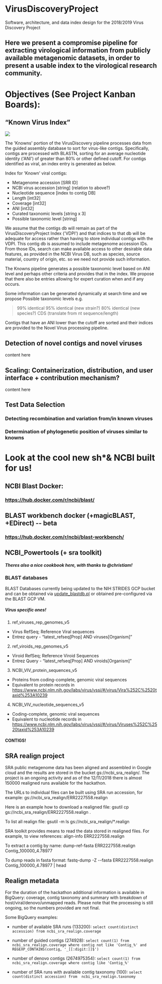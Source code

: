 # VirusDiscoveryProject
Software, architecture, and data index design for the 2018/2019 Virus Discovery Project

## Here we present a compromise pipeline for extracting virological information from publicly available metagenomic datasets, in order to present a usable index to the virological research community.  

# Objectives (See Project Kanban Boards):

## “Known Virus Index” 

![](/Users/mikedamour/Desktop/known_flow.png)

The 'Knowns' portion of the VirusDiscovery pipeline processes data from the guided assembly database to sort for virus-like contigs. Specifically, contigs are processed with BLASTN, sorting for an average nucleotide identity ('ANI') of greater than 80% or other defined cutoff. For contigs identified as viral, an index entry is generated as below.

Index for 'Known' viral contigs:
- Metagenome accession [SRR ID]
- NCBI virus accession [string] 
           (relation to above?)
- Nucleotide sequence [index to contig DB]
- Length [int32]
- Coverage [int32]
- ANI [int32]
- Curated taxonomic levels [string x 3]
- Possible taxonomic level [string]

We assume that the contigs db will remain as part of the VirusDiscoveryProject Index ('VDPI') and that indices to that db will be adequate for access rather than having to store individual contigs with the VDPI. This contig db is assumed to include metagenome accession IDs. From those IDs, search can make available access to other desirable data features, as provided in the NCBI Virus DB, such as species, source material, country of origin, etc. so we need not provide such information.

The Knowns pipeline generates a possible taxonomic level based on ANI level and perhaps other criteria and provides that in the index. We propose that there also be entries allowing for expert curation when and if any occurs.

Some information can be generated dynamically at search time and we propose 
Possible taxonomic levels e.g.
>99% identical
>95% identical (new strain?)
>80% identical (new species?)
CDS (translate from nt sequence/length)

Contigs that have an ANI lower than the cutoff are sorted and their indices are provided to the Novel Virus processing pipeline.
    
## Detection of novel contigs and novel viruses

content here

## Scaling: Containerization, distribution, and user interface + contribution mechanism?

content here

## Test Data Selection

### <links to content>

### Detecting recombination and variation from/in known viruses
### Determination of phylogenetic position of viruses similar to knowns


# Look at the cool new sh*& NCBI built for us!

## NCBI Blast Docker:

### https://hub.docker.com/r/ncbi/blast/

## BLAST workbench docker (+magicBLAST, +EDirect) -- beta

### https://hub.docker.com/r/ncbi/blast-workbench/

## NCBI_Powertools (+ sra toolkit)

##### Theres also a nice cookbook here, with thanks to @christiam!

### BLAST databases

BLAST Databases currently being updated to the NIH STRIDES GCP bucket
and can be obtained via [update_blastdb.pl][getting-blastdbs-documentation] or
obtained pre-configured via the BLAST GCP VM.

##### Virus specific ones!

1. ref_viruses_rep_genomes_v5 
  * Virus RefSeq; Reference Viral sequences
  * Entrez query - “latest_refseq[Prop] AND viruses[Organism]”

2. ref_viroids_rep_genomes_v5	
  * Viroid RefSeq; Reference Viroid Sequences 
  * Entrez Query - “latest_refseq[Prop] AND viroids[Organism]”

3. NCBI_VIV_protein_sequences_v5	
  * Proteins from coding-complete, genomic viral sequences
  * Equivalent to protein records in https://www.ncbi.nlm.nih.gov/labs/virus/vssi/#/virus/Vira%252C%2520taxid%253A10239

4. NCBI_VIV_nucleotide_sequences_v5	
  * Coding-complete, genomic viral sequences
  * Equivalent to nucleotide records in https://www.ncbi.nlm.nih.gov/labs/virus/vssi/#/virus/Viruses%252C%2520taxid%253A10239

#### CONTIGS!

## SRA realign project

SRA public metagenome data has been aligned and assembled in Google cloud and the results are stored in the bucket gs://ncbi_sra_realign/.
The project is an ongoing activity and as of the 12/11/2018 there is almost 150000 realigned runs available for the hackathon. 

The URLs to individual files can be built using SRA run accession, for example:
gs://ncbi_sra_realign/ERR2227558.realign

Here is an example how to download a realigned file:
gsutil cp gs://ncbi_sra_realign/ERR2227558.realign .

To list all realign file:
gsutil -m ls gs://ncbi_sra_realign/*.realign

SRA toolkit provides means to read the data stored in realigned files. For example, to view references: 
align-info ERR2227558.realign

To extract a contig by name:
dump-ref-fasta ERR2227558.realign Contig_100000_4.78977

To dump reads in fasta format:
fastq-dump -Z --fasta ERR2227558.realign Contig_100000_4.78977 | head


## Realign metadata
For the duration of the hackathon additional information is available in BigQuery: coverage, contig taxonomy and summary with breakdown of host/viral/denovo/unmapped reads.
Please note that the processing is still ongoing, so the numbers provided are not final. 

Some BigQuery examples:
* number of available SRA runs (133200):
  `select count(distinct accession) from ncbi_sra_realign.coverage`

* number of guided contigs (274928):
  `select count(1) from ncbi_sra_realign.coverage where contig not like 'Contig_%' and REGEXP_CONTAINS(contig, '_[[:digit:]]$') `

* number of denovo contigs (2674975354):
  `select count(1) from ncbi_sra_realign.coverage where contig like 'Contig_%'`

* number of SRA runs with available contig taxonomy (100):
  `select count(distinct accession) from  ncbi_sra_realign.taxonomy`


[getting-blastdbs-documentation]: https://www.ncbi.nlm.nih.gov/books/NBK532645/
